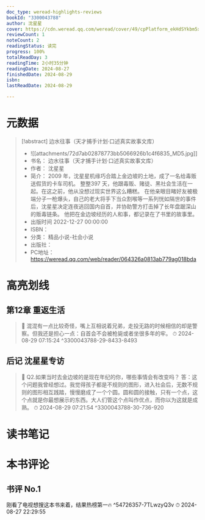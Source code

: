 ```yaml
---
doc_type: weread-highlights-reviews
bookId: "3300043788"
author: 沈星星
cover: https://cdn.weread.qq.com/weread/cover/49/cpPlatform_ekHdSYkbm5xwFSnPKQHtEx/t7_cpPlatform_ekHdSYkbm5xwFSnPKQHtEx.jpg
reviewCount: 1
noteCount: 2
readingStatus: 读完
progress: 100%
totalReadDay: 3
readingTime: 2小时35分钟
readingDate: 2024-08-27
finishedDate: 2024-08-29
isbn: 
lastReadDate: 2024-08-29

---
```

# 元数据
> [!abstract] 边水往事（天才捕手计划·口述真实故事文库）
> - ![[attachments/72d7ab02878773bb5066926b1c4f6835_MD5.jpg]]
> - 书名： 边水往事（天才捕手计划·口述真实故事文库）
> - 作者： 沈星星
> - 简介： 2009 年，沈星星机缘巧合踏上金边坡的土地，成了一名给毒贩送假货的卡车司机。
整整397 天，他跟毒贩、赌徒、黑社会生活在一起。在这之前，他从没想过现实世界这么糟糕。
在他亲眼目睹好友被极端分子一枪爆头，自己的老大将手下当众割喉等一系列恍如隔世的事件后，沈星星决定连夜逃回国内自首，并协助警方打击掉了长年盘踞深山的贩毒链条。
他把在金边坡经历的人和事，都记录在了书里的故事里。
> - 出版时间 2022-12-27 00:00:00
> - ISBN： 
> - 分类： 精品小说-社会小说
> - 出版社： 
> - PC地址：https://weread.qq.com/web/reader/064326a0813ab779ag018bda

# 高亮划线

## 第12章 重返生活

> 📌 混混有一点比较奇怪，嘴上互相说着兄弟，走投无路的时候相信的却是警察。但我还是担心一点：自首会不会被枪毙或者坐很多年的牢。 
> ⏱ 2024-08-29 07:15:24 ^3300043788-29-8433-8493

## 后记 沈星星专访

> 📌 Q2.如果当时去金边坡的是现在年纪的你，哪些事情会有改变吗？
答：这个问题我曾经想过。我觉得孩子都是不规则的图形，进入社会后，无数不规则的图形相互践踏，慢慢磨成了一个个圆。圆和圆的接触，只有一个点，这个点就是你最想展示的东西。大人们管这个点叫作优点，而你以为这就是成熟。 
> ⏱ 2024-08-29 07:21:54 ^3300043788-30-736-920

# 读书笔记

# 本书评论

## 书评 No.1 
刚看了电视想搜这本书来着，结果热榜第一🔥 ^54726357-7TLwzyQ3v
⏱ 2024-08-27 22:29:55
